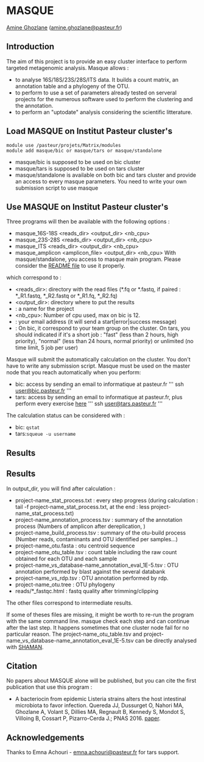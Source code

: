 # MASQUE
[Amine Ghozlane](https://research.pasteur.fr/fr/member/amine-ghozlane/) (amine.ghozlane@pasteur.fr)

## Introduction

The aim of this project is to provide an easy cluster interface to perform targeted metagenomic analysis.
Masque allows :

* to analyse 16S/18S/23S/28S/ITS data. It builds a count matrix, an annotation table and a phylogeny of the OTU.
* to perform to use a set of parameters already tested on serveral projects for the numerous software used to perform the clustering and the annotation.
* to perform an "uptodate" analysis considering the scientific litterature.

## Load MASQUE on Institut Pasteur cluster's

```
module use /pasteur/projets/Matrix/modules
module add masque/bic or masque/tars or masque/standalone
```

* masque/bic is supposed to be used on bic cluster
* masque/tars is supposed to be used on tars cluster
* masque/standalone is available on both bic and tars cluster and provide an access to every masque parameters. You need to write your own submission script to use masque

## Use MASQUE on Institut Pasteur cluster's

Three programs will then be available with the following options :
- masque_16S-18S <reads_dir> <output_dir> <project-name> <nb_cpu> <email> <queue>
- masque_23S-28S <reads_dir> <output_dir> <project-name> <nb_cpu> <email> <queue>
- masque_ITS <reads_dir> <output_dir> <project-name> <nb_cpu> <email> <queue>
- masque_amplicon <amplicon_file> <output_dir> <project-name> <nb_cpu> <email> <queue>
With masque/standalone, you access to masque main program. Please consider the [README file](README.md) to use it properly. 

which correspond to :
- <reads_dir>: directory with the read files (*.fq or *.fastq, if paired : *_R1.fastq, *_R2.fastq or *_R1.fq, *_R2.fq)
- <output_dir>: directory where to put the results
- <project-name>: a name for the project
- <nb_cpu>: Number of cpu used, max on bic is 12.
- <email>: your email address (it will send a start|error|success message)
- <queue>: On bic, it correspond to your team group on the cluster. On tars, you should indicated if it's a short job : "fast" (less than 2 hours, high priority), "normal" (less than 24 hours, normal priority) or unlimited (no time limit, 5 job per user)  

Masque will submit the automatically calculation on the cluster. You don't have to write any submission script. Masque must be used on the master node that you reach automatically when you perform:

- bic: access by sending an email to informatique at pasteur.fr
'''
ssh user@bic.pasteur.fr
'''
- tars: access by sending an email to informatique at pasteur.fr, plus perform every exercise [here](https://moocs.pasteur.fr/courses/Institut_Pasteur/DSI_01/1/info)
'''
ssh user@tars.pasteur.fr
'''

The calculation status can be considered with :
- bic: `qstat`
- tars:`squeue -u username`

## Results

## Results

In output_dir, you will find after calculation :

- project-name_stat_process.txt : every step progress (during calculation : tail -f project-name_stat_process.txt, at the end : less project-name_stat_process.txt)
- project-name_annotation_process.tsv : summary of the annotation process (Numbers of amplicon after dereplication, )
- project-name_build_process.tsv : summary of the otu-build process (Number reads, contaminants and OTU identified per samples...)
- project-name_otu.fasta : otu centroid sequence 
- project-name_otu_table.tsv : count table including the raw count obtained for each OTU and each sample
- project-name_vs_database-name_annotation_eval_1E-5.tsv : OTU annotation performed by blast against the several databank
- project-name_vs_rdp.tsv : OTU annotation performed by rdp.
- project-name_otu.tree : OTU phylogeny
- reads/*_fastqc.html : fastq quality after trimming/clipping

The other files correspond to intermediate results.

If some of theses files are missing, it might be worth to re-run the program with the same command line. masque check each step and can continue after the last step. It happens sometimes that one cluster node fail for no particular reason.
The project-name_otu_table.tsv and project-name_vs_database-name_annotation_eval_1E-5.tsv  can be directly analysed with [SHAMAN](http://shaman.c3bi.pasteur.fr/).

## Citation

No papers about MASQUE alone will be published, but you can cite the first publication that use this program :
- A bacteriocin from epidemic Listeria strains alters the host intestinal microbiota to favor infection. Quereda JJ, Dussurget O, Nahori MA, Ghozlane A, Volant S, Dillies MA, Regnault B, Kennedy S, Mondot S, Villoing B, Cossart P, Pizarro-Cerda J.; PNAS 2016. [paper](http://www.ncbi.nlm.nih.gov/pubmed/27140611).

## Acknowledgements

Thanks to Emna Achouri  - emna.achouri@pasteur.fr for tars support.
